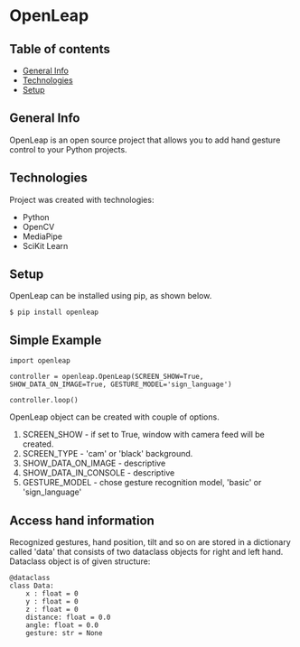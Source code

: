 # OpenLeap

## Table of contents
* [General Info](#general-info)
* [Technologies](#technologies)
* [Setup](#setup)

## General Info
OpenLeap is an open source project that allows you to add hand gesture control to your Python projects. 

## Technologies

Project was created with technologies:

* Python
* OpenCV
* MediaPipe
* SciKit Learn

## Setup
OpenLeap can be installed using pip, as shown below.

```
$ pip install openleap
```

## Simple Example

```
import openleap

controller = openleap.OpenLeap(SCREEN_SHOW=True, SHOW_DATA_ON_IMAGE=True, GESTURE_MODEL='sign_language')

controller.loop()

```

OpenLeap object can be created with couple of options. 
1. SCREEN_SHOW - if set to True, window with camera feed will be created. 
2. SCREEN_TYPE - 'cam' or 'black' background. 
3. SHOW_DATA_ON_IMAGE - descriptive
4. SHOW_DATA_IN_CONSOLE - descriptive
5. GESTURE_MODEL - chose gesture recognition model, 'basic' or 'sign_language'

## Access hand information

Recognized gestures, hand position, tilt and so on are stored in a dictionary called 'data' that consists of two dataclass objects for right and left hand. Dataclass object is of given structure:

```
@dataclass
class Data:
    x : float = 0
    y : float = 0
    z : float = 0
    distance: float = 0.0
    angle: float = 0.0
    gesture: str = None
```


